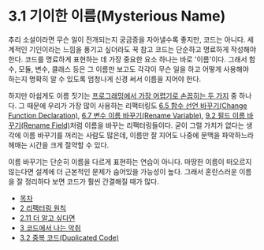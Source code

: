 # 3.1 기이한 이름(Mysterious Name)
추리 소설이라면 무슨 일이 전개되는지 궁금증을 자아낼수록 좋지만, 코드는 아니다. 세계적인 기인이라는 느낌을 풍기고 싶더라도 꾹 참고 코드는 단순하고 명료하게 작성해야 한다. 코드를 명료하게 표현하는 데 가장 중요한 요소 하나는 바로 '이름'이다. 그래서 함수, 모듈, 변수, 클래스 등은 그 이름만 보고도 각각이 무슨 일을 하고 어떻게 사용해야 하는지 명확히 알 수 있도록 엄청나게 신경 써서 이름을 지어야 한다.

하지만 아쉽게도 이름 짓기는 [프로그래밍에서 가장 어렵기로 손꼽히는 두 가지](https://martinfowler.com/bliki/TwoHardThings.html) 중 하나다. 그 때문에 우리가 가장 많이 사용하는 리팩터링도 [6.5 함수 선언 바꾸기(Change Function Declaration)](https://github.com/wonder13662/refactoring-v2/blob/writing/chapter06/6-5.md), [6.7 변수 이름 바꾸기(Rename Variable)](https://github.com/wonder13662/refactoring-v2/blob/writing/chapter06/6-7.md), [9.2 필드 이름 바꾸기(Rename Field)](https://github.com/wonder13662/refactoring-v2/blob/writing/chapter09/9-2.md)처럼 이름을 바꾸는 리팩터링들이다. 굳이 그럴 가치가 없다는 생각에 이름 바꾸기를 꺼리는 사람도 많은데, 이름만 잘 지어도 나중에 문맥을 파악하느라 헤매는 시간을 크게 절약할 수 있다.

이름 바꾸기는 단순히 이름을 다르게 표현하는 연습이 아니다. 마땅한 이름이 떠오르지 않는다면 설계에 더 근본적인 문제가 숨어있을 가능성이 높다. 그래서 혼란스러운 이름을 잘 정리하다 보면 코드가 훨씬 간결해질 때가 많다.

- [목차](https://github.com/wonder13662/refactoring-v2/blob/writing)
- [2 리팩터링 원칙](https://github.com/wonder13662/refactoring-v2/blob/writing/chapter02)
- [2.11 더 알고 싶다면](https://github.com/wonder13662/refactoring-v2/blob/writing/chapter02/2-11.md)
- [3 코드에서 나는 악취](https://github.com/wonder13662/refactoring-v2/blob/writing/chapter03)
- [3.2 중복 코드(Duplicated Code)](https://github.com/wonder13662/refactoring-v2/blob/writing/chapter03/3-2.md)